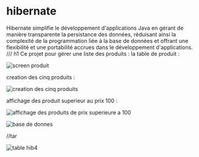 # hibernate
Hibernate simplifie le développement d'applications Java en gérant de manière transparente la persistance des données, réduisant ainsi la complexité de la programmation liée à la base de données et offrant une flexibilité et une portabilité accrues dans le développement d'applications.
/// h1 
Ce projet pour gérer une liste des produits :
la table de produit :

![screen produit ](https://github.com/simo-laaouibi/hibernate/assets/148088062/a9040bf9-f963-481a-a9fe-76e04ad9ecd5)

creation des cinq produits :

![creation des cinq produits](https://github.com/simo-laaouibi/hibernate/assets/148088062/d8af54be-409b-4552-9e1e-6b7dcd444f9f)

affichage des produit superieur au prix 100 :

![affichage des produits de prix superieure a 100](https://github.com/simo-laaouibi/hibernate/assets/148088062/1e93aa81-9d5b-4a1e-b503-9ebacf592e59)

![base de donnes](https://github.com/simo-laaouibi/hibernate/assets/148088062/6aaf60dc-f6c7-4c6b-9b8b-ad0656fac6da)


//tar


![table hib4](https://github.com/simo-laaouibi/hibernate/assets/148088062/c756256a-8f33-438c-84ad-9bfcd892e2e0)

